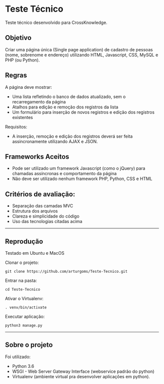 # Teste Técnico
Teste técnico desenvolvido para CrossKnowledge.

## Objetivo
Criar uma página única (Single page application) de cadastro de pessoas (nome, sobrenome e endereço) utilizando HTML, Javascript, CSS, MySQL e PHP (ou Python).

## Regras
A página deve mostrar:
- Uma lista refletindo o banco de dados atualizado, sem o recarregamento da página
- Atalhos para edição e remoção dos registros da lista
- Um formulário para inserção de novos registros e edição dos registros existentes

Requisitos:
- A inserção, remoção e edição dos registros deverá ser feita assincronamente utilizando AJAX e JSON.

## Frameworks Aceitos
- Pode ser utilizado um framework Javascript (como o jQuery) para chamadas assíncronas e comportamento da página
- Não deve ser utilizado nenhum framework PHP, Python, CSS e HTML

## Critérios de avaliação:
- Separação das camadas MVC
- Estrutura dos arquivos
- Clareza e simplicidade do código
- Uso das tecnologias citadas acima

---

## Reprodução
Testado em Ubuntu e MacOS

Clonar o projeto:
```
git clone https://github.com/arturgoms/Teste-Tecnico.git
```

Entrar na pasta:
```
cd Teste-Tecnico
```

Ativar o Virtualenv:
```
. venv/bin/activate
```

Executar aplicação:
```
python3 manage.py
```

---

## Sobre o projeto

Foi utilizado:

- Python 3.6
- WSGI - Web Server Gateway Interface (webservice padrão do python)
- Virtualenv (ambiente virtual pra desenvolver aplicações em python).
